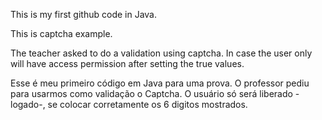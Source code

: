 This is my first github code in Java. 

This is captcha example.


The teacher asked to do a validation using captcha. In case the user only will have access permission after setting the true values.


Esse é meu primeiro código em Java para uma prova. O professor pediu para usarmos como validação o Captcha. O usuário só será liberado - logado-, se colocar corretamente os 6 digitos mostrados.
